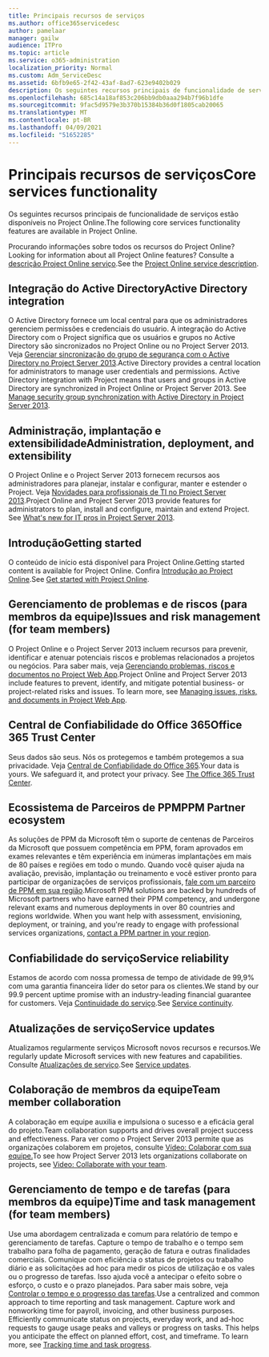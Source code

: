 ```yaml
---
title: Principais recursos de serviços
ms.author: office365servicedesc
author: pamelaar
manager: gailw
audience: ITPro
ms.topic: article
ms.service: o365-administration
localization_priority: Normal
ms.custom: Adm_ServiceDesc
ms.assetid: 6bfb9e65-2f42-43af-8ad7-623e9402b029
description: Os seguintes recursos principais de funcionalidade de serviços estão disponíveis no Project Online.
ms.openlocfilehash: 685c14a18af853c206bb9db0aaa294b7f96b1dfe
ms.sourcegitcommit: 9fac5d9579e3b370b15384b36d0f1805cab20065
ms.translationtype: MT
ms.contentlocale: pt-BR
ms.lasthandoff: 04/09/2021
ms.locfileid: "51652285"
---
```

# <a name="core-services-functionality"></a><span data-ttu-id="2a760-103">Principais recursos de serviços</span><span class="sxs-lookup"><span data-stu-id="2a760-103">Core services functionality</span></span>

<span data-ttu-id="2a760-104">Os seguintes recursos principais de funcionalidade de serviços estão disponíveis no Project Online.</span><span class="sxs-lookup"><span data-stu-id="2a760-104">The following core services functionality features are available in Project Online.</span></span>
  
<span data-ttu-id="2a760-105">Procurando informações sobre todos os recursos do Project Online?</span><span class="sxs-lookup"><span data-stu-id="2a760-105">Looking for information about all Project Online features?</span></span> <span data-ttu-id="2a760-106">Consulte a [descrição Project Online serviço](project-online-service-description.md).</span><span class="sxs-lookup"><span data-stu-id="2a760-106">See the [Project Online service description](project-online-service-description.md).</span></span>
  
## <a name="active-directory-integration"></a><span data-ttu-id="2a760-107">Integração do Active Directory</span><span class="sxs-lookup"><span data-stu-id="2a760-107">Active Directory integration</span></span>

<span data-ttu-id="2a760-p102">O Active Directory fornece um local central para que os administradores gerenciem permissões e credenciais do usuário. A integração do Active Directory com o Project significa que os usuários e grupos no Active Directory são sincronizados no Project Online ou no Project Server 2013. Veja [Gerenciar sincronização do grupo de segurança com o Active Directory no Project Server 2013](/project/manage-security-group-synchronization-with-active-directory-in-project-server).</span><span class="sxs-lookup"><span data-stu-id="2a760-p102">Active Directory provides a central location for administrators to manage user credentials and permissions. Active Directory integration with Project means that users and groups in Active Directory are synchronized in Project Online or Project Server 2013. See [Manage security group synchronization with Active Directory in Project Server 2013](/project/manage-security-group-synchronization-with-active-directory-in-project-server).</span></span>
  
## <a name="administration-deployment-and-extensibility"></a><span data-ttu-id="2a760-111">Administração, implantação e extensibilidade</span><span class="sxs-lookup"><span data-stu-id="2a760-111">Administration, deployment, and extensibility</span></span>

<span data-ttu-id="2a760-p103">O Project Online e o Project Server 2013 fornecem recursos aos administradores para planejar, instalar e configurar, manter e estender o Project. Veja [Novidades para profissionais de TI no Project Server 2013](/project/what-s-new-for-it-pros-in-project-server-2016).</span><span class="sxs-lookup"><span data-stu-id="2a760-p103">Project Online and Project Server 2013 provide features for administrators to plan, install and configure, maintain and extend Project. See [What's new for IT pros in Project Server 2013](/project/what-s-new-for-it-pros-in-project-server-2016).</span></span>
  
## <a name="getting-started"></a><span data-ttu-id="2a760-114">Introdução</span><span class="sxs-lookup"><span data-stu-id="2a760-114">Getting started</span></span>

<span data-ttu-id="2a760-115">O conteúdo de início está disponível para Project Online.</span><span class="sxs-lookup"><span data-stu-id="2a760-115">Getting started content is available for Project Online.</span></span> <span data-ttu-id="2a760-116">Confira [Introdução ao Project Online](https://support.office.com/article/E3E5F64F-ADA5-4F9D-A578-130B2D4E5F11).</span><span class="sxs-lookup"><span data-stu-id="2a760-116">See [Get started with Project Online](https://support.office.com/article/E3E5F64F-ADA5-4F9D-A578-130B2D4E5F11).</span></span>
  
## <a name="issues-and-risk-management-for-team-members"></a><span data-ttu-id="2a760-117">Gerenciamento de problemas e de riscos (para membros da equipe)</span><span class="sxs-lookup"><span data-stu-id="2a760-117">Issues and risk management (for team members)</span></span>

<span data-ttu-id="2a760-p105">O Project Online e o Project Server 2013 incluem recursos para prevenir, identificar e atenuar potenciais riscos e problemas relacionados a projetos ou negócios. Para saber mais, veja [Gerenciando problemas, riscos e documentos no Project Web App](/previous-versions/office/project-server-2010/hh767484(v=office.14)).</span><span class="sxs-lookup"><span data-stu-id="2a760-p105">Project Online and Project Server 2013 include features to prevent, identify, and mitigate potential business- or project-related risks and issues. To learn more, see [Managing issues, risks, and documents in Project Web App](/previous-versions/office/project-server-2010/hh767484(v=office.14)).</span></span>
  
## <a name="office-365-trust-center"></a><span data-ttu-id="2a760-120">Central de Confiabilidade do Office 365</span><span class="sxs-lookup"><span data-stu-id="2a760-120">Office 365 Trust Center</span></span>

<span data-ttu-id="2a760-p106">Seus dados são seus. Nós os protegemos e também protegemos a sua privacidade. Veja [Central de Confiabilidade do Office 365](https://go.microsoft.com/fwlink/?LinkId=402637).</span><span class="sxs-lookup"><span data-stu-id="2a760-p106">Your data is yours. We safeguard it, and protect your privacy. See [The Office 365 Trust Center](https://go.microsoft.com/fwlink/?LinkId=402637).</span></span>
  
## <a name="ppm-partner-ecosystem"></a><span data-ttu-id="2a760-124">Ecossistema de Parceiros de PPM</span><span class="sxs-lookup"><span data-stu-id="2a760-124">PPM Partner ecosystem</span></span>

<span data-ttu-id="2a760-p107">As soluções de PPM da Microsoft têm o suporte de centenas de Parceiros da Microsoft que possuem competência em PPM, foram aprovados em exames relevantes e têm experiência em inúmeras implantações em mais de 80 países e regiões em todo o mundo. Quando você quiser ajuda na avaliação, previsão, implantação ou treinamento e você estiver pronto para participar de organizações de serviços profissionais, [fale com um parceiro de PPM em sua região](https://go.microsoft.com/fwlink/p/?LinkId=272646).</span><span class="sxs-lookup"><span data-stu-id="2a760-p107">Microsoft PPM solutions are backed by hundreds of Microsoft partners who have earned their PPM competency, and undergone relevant exams and numerous deployments in over 80 countries and regions worldwide. When you want help with assessment, envisioning, deployment, or training, and you're ready to engage with professional services organizations, [contact a PPM partner in your region](https://go.microsoft.com/fwlink/p/?LinkId=272646).</span></span>
  
## <a name="service-reliability"></a><span data-ttu-id="2a760-127">Confiabilidade do serviço</span><span class="sxs-lookup"><span data-stu-id="2a760-127">Service reliability</span></span>

<span data-ttu-id="2a760-128">Estamos de acordo com nossa promessa de tempo de atividade de 99,9% com uma garantia financeira líder do setor para os clientes.</span><span class="sxs-lookup"><span data-stu-id="2a760-128">We stand by our 99.9 percent uptime promise with an industry-leading financial guarantee for customers.</span></span> <span data-ttu-id="2a760-129">Veja [Continuidade do serviço](https://go.microsoft.com/fwlink/?LinkId=402653).</span><span class="sxs-lookup"><span data-stu-id="2a760-129">See [Service continuity](https://go.microsoft.com/fwlink/?LinkId=402653).</span></span>
  
## <a name="service-updates"></a><span data-ttu-id="2a760-130">Atualizações de serviço</span><span class="sxs-lookup"><span data-stu-id="2a760-130">Service updates</span></span>

<span data-ttu-id="2a760-131">Atualizamos regularmente serviços Microsoft novos recursos e recursos.</span><span class="sxs-lookup"><span data-stu-id="2a760-131">We regularly update Microsoft services with new features and capabilities.</span></span> <span data-ttu-id="2a760-132">Consulte [Atualizações de serviço](../office-365-platform-service-description/service-updates.md).</span><span class="sxs-lookup"><span data-stu-id="2a760-132">See [Service updates](../office-365-platform-service-description/service-updates.md).</span></span>
  
## <a name="team-member-collaboration"></a><span data-ttu-id="2a760-133">Colaboração de membros da equipe</span><span class="sxs-lookup"><span data-stu-id="2a760-133">Team member collaboration</span></span>

<span data-ttu-id="2a760-134">A colaboração em equipe auxilia e impulsiona o sucesso e a eficácia geral do projeto.</span><span class="sxs-lookup"><span data-stu-id="2a760-134">Team collaboration supports and drives overall project success and effectiveness.</span></span> <span data-ttu-id="2a760-135">Para ver como o Project Server 2013 permite que as organizações colaborem em projetos, consulte [Vídeo: Colaborar com sua equipe.](https://go.microsoft.com/fwlink/?LinkId=402628)</span><span class="sxs-lookup"><span data-stu-id="2a760-135">To see how Project Server 2013 lets organizations collaborate on projects, see [Video: Collaborate with your team](https://go.microsoft.com/fwlink/?LinkId=402628).</span></span>
  
## <a name="time-and-task-management-for-team-members"></a><span data-ttu-id="2a760-136">Gerenciamento de tempo e de tarefas (para membros da equipe)</span><span class="sxs-lookup"><span data-stu-id="2a760-136">Time and task management (for team members)</span></span>

<span data-ttu-id="2a760-p111">Use uma abordagem centralizada e comum para relatório de tempo e gerenciamento de tarefas. Capture o tempo de trabalho e o tempo sem trabalho para folha de pagamento, geração de fatura e outras finalidades comerciais. Comunique com eficiência o status de projetos ou trabalho diário e as solicitações ad hoc para medir os picos de utilização e os vales ou o progresso de tarefas. Isso ajuda você a antecipar o efeito sobre o esforço, o custo e o prazo planejados. Para saber mais sobre, veja [Controlar o tempo e o progresso das tarefas](https://go.microsoft.com/fwlink/p/?LinkId=271321).</span><span class="sxs-lookup"><span data-stu-id="2a760-p111">Use a centralized and common approach to time reporting and task management. Capture work and nonworking time for payroll, invoicing, and other business purposes. Efficiently communicate status on projects, everyday work, and ad-hoc requests to gauge usage peaks and valleys or progress on tasks. This helps you anticipate the effect on planned effort, cost, and timeframe. To learn more, see [Tracking time and task progress](https://go.microsoft.com/fwlink/p/?LinkId=271321).</span></span>
